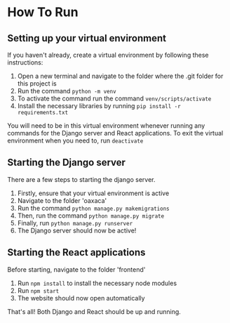# How To Run

## Setting up your virtual environment

If you haven't already, create a virtual environment by following these instructions:

1. Open a new terminal and navigate to the folder where the .git folder for this project is
2. Run the command `python -m venv`
3. To activate the command run the command `venv/scripts/activate`
4. Install the necessary libraries by running `pip install -r requirements.txt`

You will need to be in this virtual environment whenever running any commands for the Django server and React applications.
To exit the virtual environment when you need to, run `deactivate`

## Starting the Django server

There are a few steps to starting the django server.

1. Firstly, ensure that your virtual environment is active
2. Navigate to the folder 'oaxaca'
3. Run the command `python manage.py makemigrations`
4. Then, run the command `python manage.py migrate`
5. Finally, run `python manage.py runserver`
6. The Django server should now be active!

## Starting the React applications

Before starting, navigate to the folder 'frontend'

1. Run `npm install` to install the necessary node modules
2. Run `npm start`
3. The website should now open automatically

That's all! Both Django and React should be up and running.
